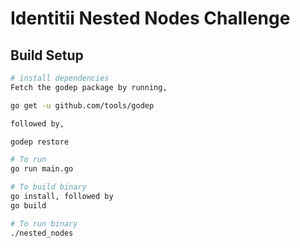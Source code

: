 # Identitii Nested Nodes Challenge

## Build Setup

``` bash
# install dependencies
Fetch the godep package by running,

go get -u github.com/tools/godep

followed by,

godep restore

# To run
go run main.go

# To build binary
go install, followed by
go build

# To run binary
./nested_nodes
```